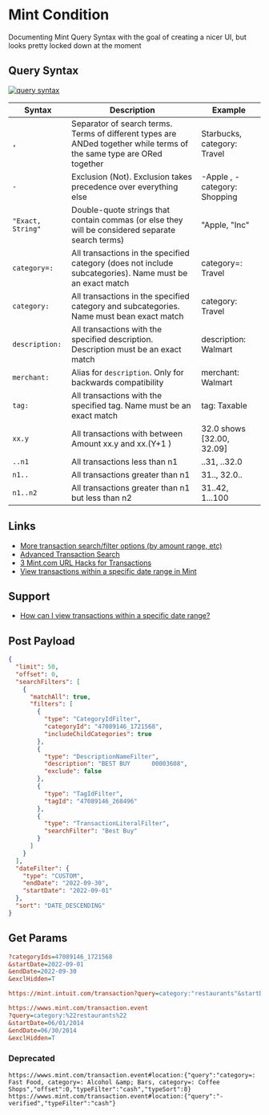 # Mint Condition

Documenting Mint Query Syntax with the goal of creating a nicer UI, but looks pretty locked down at the moment

## Query Syntax

[![query syntax](https://i.imgur.com/Hh9BDnF.png)](http://s3.amazonaws.com/satisfaction-production/s3_images/200138/Transaction_Search_-_Engineering_-_Mint___Confluence.png)


| Syntax            | Description                                                                                                           | Example                      |
| ----------------- | --------------------------------------------------------------------------------------------------------------------- | ---------------------------- |
| `,`               | Separator of search terms. Terms of different types are ANDed together while terms of the same type are ORed together | Starbucks, category: Travel  |
| `-`               | Exclusion (Not). Exclusion takes precedence over everything else                                                      | -Apple , -category: Shopping |
| `"Exact, String"` | Double-quote strings that contain commas (or else they will be considered separate search terms)                      | "Apple, "Inc"                |
| `category=:`      | All transactions in the specified category (does not include subcategories). Name must be an exact match              | category=: Travel            |
| `category:`       | All transactions in the specified category and subcategories. Name must bean exact match                              | category: Travel             |
| `description:`    | All transactions with the specified description. Description must be an exact match                                   | description: Walmart         |
| `merchant:`       | Alias for `description`. Only for backwards compatibility                                                             | merchant: Walmart            |
| `tag:`            | All transactions with the specified tag. Name must be an exact match                                                  | tag: Taxable                 |
| `xx.y`            | All transactions with between Amount xx.y and xx.(Y+1 )                                                               | 32.0 shows [32.00, 32.09]    |
| `..n1`            | All transactions less than n1                                                                                         | ..31, ..32.0                 |
| `n1..`            | All transactions greater than n1                                                                                      | 31.., 32.0..                 |
| `n1..n2`          | All transactions greater than n1 but less than n2                                                                     | 31..42, 1...100              |

## Links

* [More transaction search/filter options (by amount range, etc)](https://web.archive.org/web/20120706044402/https://satisfaction.mint.com/mint/topics/more_transaction_search_filter_options_by_amount_range_etc)
* [Advanced Transaction Search](https://web.archive.org/web/20140303000400/https://satisfaction.mint.com/mint/topics/advanced_transaction_search)
* [3 Mint.com URL Hacks for Transactions](https://medium.com/@blitzten/manually-filtering-mint-coms-transactions-2d8ca5e1fa4)
* [View transactions within a specific date range in Mint](https://scottpdawson.com/view-transactions-within-date-range-in-mint/)

## Support

* [How can I view transactions within a specific date range?](https://mint.intuit.com/support/en-us/help-article/bank-transactions/view-transactions-within-specific-date-range/L7adKFpUf_US_en_US)

## Post Payload

```json
{
  "limit": 50,
  "offset": 0,
  "searchFilters": [
    {
      "matchAll": true,
      "filters": [
        {
          "type": "CategoryIdFilter",
          "categoryId": "47089146_1721568",
          "includeChildCategories": true
        },
        {
          "type": "DescriptionNameFilter",
          "description": "BEST BUY      00003608",
          "exclude": false
        },
        {
          "type": "TagIdFilter",
          "tagId": "47089146_268496"
        },
        {
          "type": "TransactionLiteralFilter",
          "searchFilter": "Best Buy"
        }
      ]
    }
  ],
  "dateFilter": {
    "type": "CUSTOM",
    "endDate": "2022-09-30",
    "startDate": "2022-09-01"
  },
  "sort": "DATE_DESCENDING"
}
```

## Get Params

```ini
?categoryIds=47089146_1721568
&startDate=2022-09-01
&endDate=2022-09-30
&exclHidden=T
```

```ini
https://mint.intuit.com/transaction?query=category:"restaurants"&startDate=06/01/2014&endDate=06/30/2014&exclHidden=T

https://wwws.mint.com/transaction.event
?query=category:%22restaurants%22
&startDate=06/01/2014
&endDate=06/30/2014
&exclHidden=T
```


### Deprecated

```none
https://wwws.mint.com/transaction.event#location:{"query":"category=: Fast Food, category=: Alcohol &amp; Bars, category=: Coffee Shops","offset":0,"typeFilter":"cash","typeSort":8}
https://wwws.mint.com/transaction.event#location:{"query":"-verified","typeFilter":"cash"}
```

